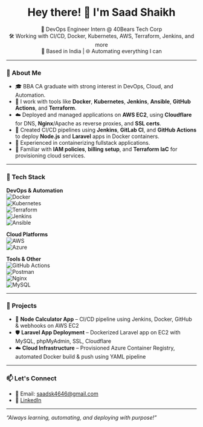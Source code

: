 <h1 align="center">Hey there! 👋 I'm Saad Shaikh</h1>

<p align="center">
  🚀 DevOps Engineer Intern @ 40Bears Tech Corp <br/>
  🛠️ Working with CI/CD, Docker, Kubernetes, AWS, Terraform, Jenkins, and more <br/>
  📍 Based in India | 🌐 Automating everything I can
</p>

---

### 🧠 About Me

- 🎓 BBA CA graduate with strong interest in DevOps, Cloud, and Automation.
- 🔧 I work with tools like **Docker**, **Kubernetes**, **Jenkins**, **Ansible**, **GitHub Actions**, and **Terraform**.
- ☁️ Deployed and managed applications on **AWS EC2**, using **Cloudflare** for DNS, **Nginx**/Apache as reverse proxies, and **SSL certs**.
- 🧪 Created CI/CD pipelines using **Jenkins**, **GitLab CI**, and **GitHub Actions** to deploy **Node.js** and **Laravel** apps in Docker containers.
- 🐳 Experienced in containerizing fullstack applications.
- 🔐 Familiar with **IAM policies**, **billing setup**, and **Terraform IaC** for provisioning cloud services.

---

### 🚀 Tech Stack

**DevOps & Automation**  
![Docker](https://img.shields.io/badge/-Docker-2496ED?style=flat&logo=docker&logoColor=white)  
![Kubernetes](https://img.shields.io/badge/-Kubernetes-326CE5?style=flat&logo=kubernetes&logoColor=white)  
![Terraform](https://img.shields.io/badge/-Terraform-7B42BC?style=flat&logo=terraform&logoColor=white)  
![Jenkins](https://img.shields.io/badge/-Jenkins-D24939?style=flat&logo=jenkins&logoColor=white)  
![Ansible](https://img.shields.io/badge/-Ansible-EE0000?style=flat&logo=ansible&logoColor=white)

**Cloud Platforms**  
![AWS](https://img.shields.io/badge/-AWS-232F3E?style=flat&logo=amazonaws&logoColor=white)  
![Azure](https://img.shields.io/badge/-Azure-0078D4?style=flat&logo=microsoftazure&logoColor=white)

**Tools & Other**  
![GitHub Actions](https://img.shields.io/badge/-GitHub%20Actions-2088FF?style=flat&logo=githubactions&logoColor=white)  
![Postman](https://img.shields.io/badge/-Postman-FF6C37?style=flat&logo=postman&logoColor=white)  
![Nginx](https://img.shields.io/badge/-Nginx-009639?style=flat&logo=nginx&logoColor=white)  
![MySQL](https://img.shields.io/badge/-MySQL-4479A1?style=flat&logo=mysql&logoColor=white)

---

### 📝 Projects

- 🧮 **Node Calculator App** – CI/CD pipeline using Jenkins, Docker, GitHub & webhooks on AWS EC2  
- 🛡️ **Laravel App Deployment** – Dockerized Laravel app on EC2 with MySQL, phpMyAdmin, SSL, Cloudflare  
- ☁️ **Cloud Infrastructure** – Provisioned Azure Container Registry, automated Docker build & push using YAML pipeline

---

### 📫 Let's Connect

- 📧 Email: saadsk4646@gmail.com
- 💼 [LinkedIn](https://www.linkedin.com/in/saad-shaikh-69a6a630b/)   

---

*“Always learning, automating, and deploying with purpose!”*

